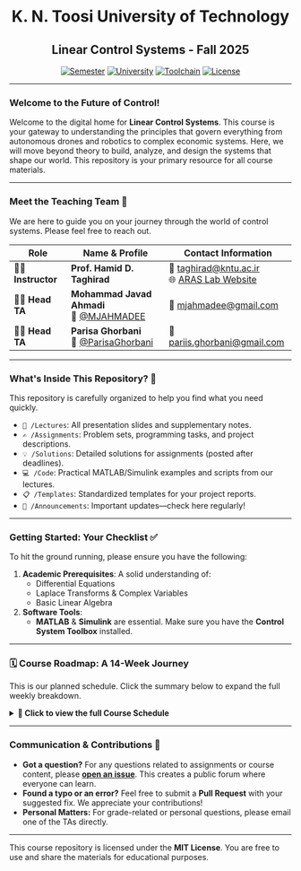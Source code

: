 <div align="center">
  <h1>K. N. Toosi University of Technology</h1>
  <h2>Linear Control Systems - Fall 2025</h2>
</div>

<div align="center">

[![Semester](https://img.shields.io/badge/Semester-Fall%202025-blue.svg)](https://github.com/MJAHMADEE/LinearControl2025)
[![University](https://img.shields.io/badge/University-K.N.T.U.-red.svg)](http://www.kntu.ac.ir/)
[![Toolchain](https://img.shields.io/badge/Tool-MATLAB%20%26%20Simulink-yellow.svg)](https://www.mathworks.com/products/matlab.html)
[![License](https://img.shields.io/badge/License-MIT-green.svg)](LICENSE.md)

</div>

---

### **Welcome to the Future of Control!**

Welcome to the digital home for **Linear Control Systems**. This course is your gateway to understanding the principles that govern everything from autonomous drones and robotics to complex economic systems. Here, we will move beyond theory to build, analyze, and design the systems that shape our world. This repository is your primary resource for all course materials.

---

### **Meet the Teaching Team** 🚀

We are here to guide you on your journey through the world of control systems. Please feel free to reach out.

| Role                      | Name & Profile                                                                                                | Contact Information                                                                                               |
| ------------------------- | ------------------------------------------------------------------------------------------------------------- | ----------------------------------------------------------------------------------------------------------------- |
| **👨‍🏫 Instructor** | **Prof. Hamid D. Taghirad** | 📧 [taghirad@kntu.ac.ir](mailto:taghirad@kntu.ac.ir) <br> 🌐 [ARAS Lab Website](http://aras.kntu.ac.ir/taghirad) |
| **🧑‍💻 Head TA** | **Mohammad Javad Ahmadi**<br>🐙 [@MJAHMADEE](https://github.com/MJAHMADEE)                                     | 📧 [mjahmadee@gmail.com](mailto:mjahmadee@gmail.com)                                                              |
| **🧑‍💻 Head TA** | **Parisa Ghorbani**<br>🐙 [@ParisaGhorbani](https://github.com/ParisaGhorbani)                                 | 📧 [pariis.ghorbani@gmail.com](mailto:pariis.ghorbani@gmail.com)                                                   |

---

### **What's Inside This Repository?** 🧭

This repository is carefully organized to help you find what you need quickly.

* `📁 /Lectures`: All presentation slides and supplementary notes.
* `✍️ /Assignments`: Problem sets, programming tasks, and project descriptions.
* `💡 /Solutions`: Detailed solutions for assignments (posted after deadlines).
* `💻 /Code`: Practical MATLAB/Simulink examples and scripts from our lectures.
* `📋 /Templates`: Standardized templates for your project reports.
* `📢 /Announcements`: Important updates—check here regularly!

---

### **Getting Started: Your Checklist** ✅

To hit the ground running, please ensure you have the following:

1.  **Academic Prerequisites**: A solid understanding of:
    * Differential Equations
    * Laplace Transforms & Complex Variables
    * Basic Linear Algebra
2.  **Software Tools**:
    * **MATLAB** & **Simulink** are essential. Make sure you have the **Control System Toolbox** installed.

---

### **🗓️ Course Roadmap: A 14-Week Journey**

This is our planned schedule. Click the summary below to expand the full weekly breakdown.

<details>
<summary><strong>📅 Click to view the full Course Schedule</strong></summary>

| Week | Topic                                   | Key Concepts                                                                                                                              |
| :--: | --------------------------------------- | ----------------------------------------------------------------------------------------------------------------------------------------- |
|  01  | **Introduction: Why Feedback?** | Conceptual & physical components of feedback systems, properties of feedback: stability, tracking, disturbance rejection, noise reduction, desensitization. |
|  02  | **System Representation** | Laplace Transform, transfer function models, block diagrams & simplification, Signal Flow Graphs (SFG), Mason's Gain Formula, DC motor modeling, state-space representation. |
|  03  | **Time Response of Linear Systems** | Impulse & step response, first & second-order system characteristics, rise time, settling time, overshoot, steady-state error, decay ratio, time-domain vs. frequency-domain. |
|  04  | **Stability Analysis** | Bounded-Input, Bounded-Output (BIBO) stability, characteristic polynomials, system poles, Routh-Hurwitz stability criterion. |
|  05  | **The Root Locus Method, Part 1** | Relationship between closed-loop poles and loop gain, graphical method for plotting pole locations, magnitude and angle conditions. |
|  06  | **The Root Locus Method, Part 2** | Rules for sketching the root locus, gain selection, static feedback design, desired performance characteristics. |
|  07  | **Root Locus-Based Controller Design** | Effects of adding poles and zeros, design of Proportional (P), Proportional-Derivative (PD), Lead, and Lag compensators using the root locus. |
|  08  | **Frequency Response Analysis, Part 1** | Bode plots, Bode's gain-phase relationship, crossover frequency, sketching Bode plots for first/second-order, unstable, and non-minimum phase systems. |
|  09  | **Frequency Response Analysis, Part 2** | Nyquist plots, mapping from Bode to Nyquist, conformal mapping, Cauchy's argument principle, the Nyquist contour, Nyquist stability criterion. |
|  10  | **Frequency Response Analysis, Part 3** | Handling poles/zeros on the imaginary axis, relationship between Bode and Nyquist plots, counting encirclements and closed-loop poles. |
|  11  | **Frequency-Domain Specifications** | Resonant peak, resonant frequency, bandwidth, gain and phase crossover frequencies, roll-off rate, frequency response of second-order systems. |
|  12  | **Dynamic Feedback Design** | Stability margins (gain and phase margin), reading margins from Bode plots, Nichols charts, M-circles, sensitivity and complementary sensitivity functions. |
|  13  | **Dynamic Compensator Design** | Designing P controllers for stability margins, Lead/PD design for bandwidth compensation, Lag/PI design for steady-state error and disturbance rejection, Lead-Lag and PID controller design. |
|  14  | **Sensitivity-Based Controller Design** | The sensitivity function and its complement, shaping desired sensitivity functions, causality constraints, the interpolation conditions theorem, design for unstable and non-minimum phase systems. |

</details>

---

### **Communication & Contributions** 💬

* **Got a question?** For any questions related to assignments or course content, please **[open an issue](https://github.com/MJAHMADEE/LinearControl2025/issues)**. This creates a public forum where everyone can learn.
* **Found a typo or an error?** Feel free to submit a **Pull Request** with your suggested fix. We appreciate your contributions!
* **Personal Matters:** For grade-related or personal questions, please email one of the TAs directly.

---

This course repository is licensed under the **MIT License**. You are free to use and share the materials for educational purposes.
